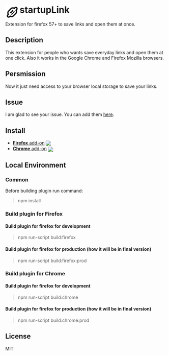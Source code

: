 # <img src="static/icons/startupLink-48.png" width="45" align="left"> startupLink
[link-amo]: https://addons.mozilla.org/en-US/firefox/addon/startuplink42/ "Version published on Mozilla Add-ons"
[link-chrome]: https://chrome.google.com/webstore/detail/startuplink/gpennaodjcdjpdpdpkkhjfljciofbkcl?hl=en-GB "Version published on Chrome Web Store"
Extension for firefox 57+ to save links and open them at once.

## Description

This extension for people who wants save everyday links and open them at one click.
Also it works in the Google Chrome and Firefox Mozilla browsers.

## Persmission

Now it just need access to your browser local storage to save your links.

## Issue

I am glad to see your issue. You can add them [here](https://github.com/dlyahov/startupLink/issues).

## Install
- [**Firefox** add-on][link-amo] [<img valign="middle" src="https://img.shields.io/badge/startupLink-v0.1.1-yellow.svg">][link-amo]
- [**Chrome** add-on][link-chrome] [<img valign="middle" src="https://img.shields.io/badge/startupLink-v0.1.1-red.svg">][link-chrome]

## Local Environment

### Common
Before building plugin run command:
> npm install

### Build plugin for Firefox
#### Build plugin for firefox for development
> npm run-script build:firefox

#### Build plugin for firefox for production (how it will be in final version)
> npm run-script build:firefox:prod


### Build plugin for Chrome
#### Build plugin for firefox for development
> npm run-script build:chrome

#### Build plugin for firefox for production (how it will be in final version)
> npm run-script build:chrome:prod


## License
MIT
